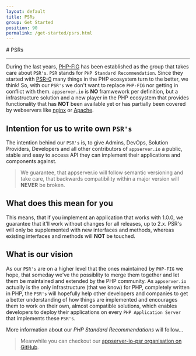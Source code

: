 ```yaml
---
layout: default
title: PSRs
group: Get Started
position: 90
permalink: /get-started/psrs.html
---
```


#<i class="fa fa-file-text-o"></i> PSRs
***

During the last years, [PHP-FIG](http://http://www.php-fig.org) has been established as the group that takes care about `PSR's`. `PSR` stands for `PHP Standard Recommendation`. Since they started with [PSR-0](http://www.php-fig.org/psr/psr-0) many things in the PHP ecosystem turn to the better, we think! So, with our `PSR's` we don't want to replace `PHP-FIG` nor getting in conflict with them. `appserver.io` is **NO** framwework per definition, but a infrastructure solution and a new player in the PHP ecosystem that provides functionality that has **NOT** been available yet or has partially been covered by webservers like [nginx](http://nginx.org) or [Apache](http://apache.org).

## Intention for us to write own `PSR's`

The intention behind our `PSR's` is, to give Admins, DevOps, Solution Providers, Developers and all other contributors of `appserver.io` a public, stable and easy to access API they can implement their applications and components against.

> We guarantee, that appserver.io will follow semantic versioning and take care, that backwards compatibility within a major version will **NEVER** be broken.

## What does this mean for you

This means, that if you implement an application that works with 1.0.0, we guarantee that it'll work without changes for all releases, up to 2.x. PSR's will only be supplemented with new interfaces and methods, whereas existing interfaces and methods will **NOT** be touched.

## What is our vision

As our `PSR's` are on a higher level that the ones maintained by `PHP-FIG` we hope, that someday we've the possiblity to merge them together and let them be maintained and extended by the PHP community. As `appserver.io` actually is the only infrastructure (that we know) for PHP, completely written in PHP, the `PSR's` will hopefully help other developers and companies to get a better understanding of how things are implemented and encourages them to work on their own, almost compatible solutions, which enables developers to deploy their applications on every `PHP Application Server` that implements these `PSR's`.

More information about our *PHP Standard Recommendations* will follow...

> Meanwhile you can checkout our [appserver-io-psr organisation on GitHub](<https://github.com/appserver-io-psr>).

